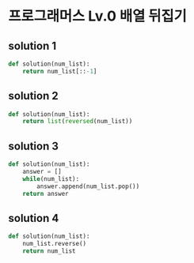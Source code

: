 # 프로그래머스 Lv.0 배열 뒤집기 

## solution 1

```python
def solution(num_list):
    return num_list[::-1]
```

## solution 2

```python
def solution(num_list):
    return list(reversed(num_list))
```

## solution 3

```python
def solution(num_list):
    answer = []
    while(num_list):
        answer.append(num_list.pop())
    return answer
```

## solution 4

```python
def solution(num_list):
    num_list.reverse()
    return num_list
```